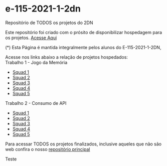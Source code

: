 # e-115-2021-1-2dn
Repositório de TODOS os projetos do 2DN

Este repositório foi criado com o prósito de disponibilizar hospedagem para os projetos. [Acesse Aqui](https://senai115.github.io/e-115-2021-1-2dn/)

(*) Esta Página é mantida integralmente pelos alunos do E-115-2021-1-2DN,

Acesse nos links abaixo a relação de projetos hospedados:  
Trabalho 1 - Jogo da Memória
- [Squad 1](https://senai115.github.io/e-115-2021-1-2dn/t1/s1/index.html)
- [Squad 2](https://senai115.github.io/e-115-2021-1-2dn/t1/s2/index.html)
- [Squad 3](https://senai115.github.io/e-115-2021-1-2dn/t1/s3/index.html)
- [Squad 4](https://senai115.github.io/e-115-2021-1-2dn/t1/s4/index.html)
- [Squad 5](https://senai115.github.io/e-115-2021-1-2dn/t1/s5/index.html)

Trabalho 2 - Consumo de API
- [Squad 1](https://senai115.github.io/e-115-2021-1-2dn/t2/s1/index.html)
- [Squad 2](https://senai115.github.io/e-115-2021-1-2dn/t2/s2/index.html)
- [Squad 3](https://senai115.github.io/e-115-2021-1-2dn/t2/s3/index.html)
- [Squad 4](https://senai115.github.io/e-115-2021-1-2dn/t2/s4/index.html)
- [Squad 5](https://senai115.github.io/e-115-2021-1-2dn/t2/s5/index.html)

Para acessar TODOS os projetos finalizados, inclusive aqueles que não são web confira o nosso [repositório principal](https://github.com/SENAI115/e-115-2021-1-2dn/tree/main) 


Teste
